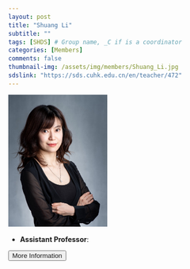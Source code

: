 ```yaml
---
layout: post
title: "Shuang Li"
subtitle: ""
tags: [SHDS] # Group name, _C if is a coordinator
categories: [Members]
comments: false
thumbnail-img: /assets/img/members/Shuang_Li.jpg
sdslink: "https://sds.cuhk.edu.cn/en/teacher/472"
---
```


<!-- photo -->
<!-- size: 200px width use html-->
<img
    src="../../assets/img/members/Shuang_Li.jpg"
    alt="Shuang Li"
    style="width: 200px; align: left;"
/>

<!-- bio -->
- **Assistant Professor**:

<p>
    <button class="button">
    <a
        href="https://sds.cuhk.edu.cn/en/teacher/472"
        style="text-decoration: none"
        >More Information</a
    >
    </button>
</p>